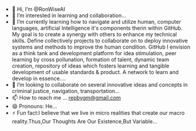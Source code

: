 - 👋 Hi, I’m @RonWiseAI
- 👀 I’m interested in learning and collaboration...
- 🌱 I’m currently learning how to navigate and utilize human, computer languages, artificial Intelligence it's components therin within GitHub. My goal is to create a synergy with others to enhance my technical skills. Define collectively projects to collaborate on to deploy innovative systems and methods to improve the human condition. GitHub I envision as a think tank and development platform for idea stimulation, peer learning by cross pollunation, formation of talent, dynamic team creation, repository of ideas which fosters learning and tangible development of usable standards & product. A network to learn and develop in essence....
- 💞️ I’m looking to collaborate on several innovative ideas and concepts in criminal justice, navigation, transportation...
- 📫 How to reach me ... repbygm@gmail.com
- 😄 Pronouns: He...
- ⚡ Fun fact:I believe that we live in micro realities that create our macro reality.Thus,Our Thoughts Are Our Existence,But Variable...

<!---
RonWiseAI/RonWiseAI is a ✨ special ✨ repository because its `README.md` (this file) appears on your GitHub profile.
You can click the Preview link to take a look at your changes.
--->
